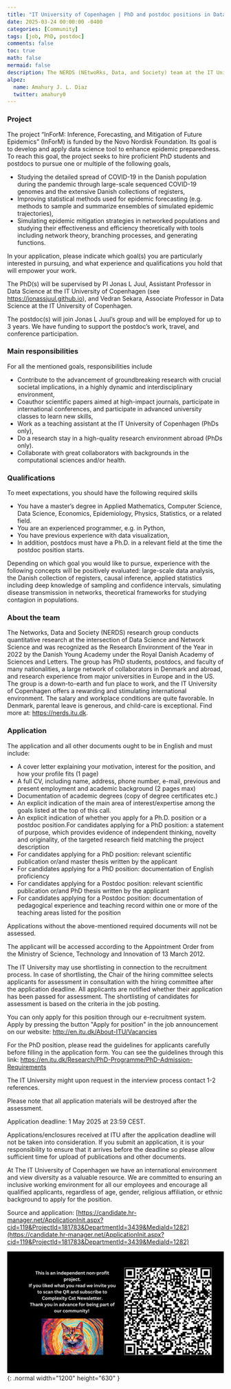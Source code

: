 ```yaml
---
title: "IT University of Copenhagen | PhD and postdoc positions in Data Science for epidemic preparedness"
date: 2025-03-24 00:00:00 -0400
categories: [Community]
tags: [job, PhD, postdoc]
comments: false
toc: true
math: false
mermaid: false
description: The NERDS (NEtwoRks, Data, and Society) team at the IT University of Copenhagen welcomes applications from aspiring PhD students and postdocs in the areas of Data Science, Mathematical Modeling, and Network Science with applications to inference, forecasting, and mitigation in future epidemics. Starting date 1 September 2025 or soon thereafter.
alpez:
  name: Amahury J. L. Diaz
  twitter: amahury0
---
```

### Project
The project “InForM: Inference, Forecasting, and Mitigation of Future Epidemics” (InForM) is funded by the Novo Nordisk Foundation. Its goal is to develop and apply data science tool to enhance epidemic preparedness. To reach this goal, the project seeks to hire proficient PhD students and postdocs to pursue one or multiple of the following goals,
- Studying the detailed spread of COVID-19 in the Danish population during the pandemic through large-scale sequenced COVID-19 genomes and the extensive Danish collections of registers,
- Improving statistical methods used for epidemic forecasting (e.g. methods to sample and summarize ensembles of simulated epidemic trajectories),
- Simulating epidemic mitigation strategies in networked populations and studying their effectiveness and efficiency theoretically with tools including network theory, branching processes, and generating functions.

In your application, please indicate which goal(s) you are particularly interested in pursuing, and what experience and qualifications you hold that will empower your work.

The PhD(s) will be supervised by PI Jonas L Juul, Assistant Professor in Data Science at the IT University of Copenhagen (see https://jonassjuul.github.io), and Vedran Sekara, Associate Professor in Data Science at the IT University of Copenhagen.

The postdoc(s) will join Jonas L Juul’s group and will be employed for up to 3 years. We have funding to support the postdoc’s work, travel, and conference participation.

### Main responsibilities
For all the mentioned goals, responsibilities include
- Contribute to the advancement of groundbreaking research with crucial societal implications, in a highly dynamic and interdisciplinary environment,
- Coauthor scientific papers aimed at high-impact journals, participate in international conferences, and participate in advanced university classes to learn new skills,
- Work as a teaching assistant at the IT University of Copenhagen (PhDs only),
- Do a research stay in a high-quality research environment abroad (PhDs only).
- Collaborate with great collaborators with backgrounds in the computational sciences and/or health.

### Qualifications
To meet expectations, you should have the following required skills
- You have a master’s degree in Applied Mathematics, Computer Science, Data Science, Economics, Epidemiology, Physics, Statistics, or a related field.
- You are an experienced programmer, e.g. in Python,
- You have previous experience with data visualization,
- In addition, postdocs must have a Ph.D. in a relevant field at the time the postdoc position starts.

Depending on which goal you would like to pursue, experience with the following concepts will be positively evaluated: large-scale data analysis, the Danish collection of registers, causal inference, applied statistics including deep knowledge of sampling and confidence intervals, simulating disease transmission in networks, theoretical frameworks for studying contagion in populations.

### About the team
The Networks, Data and Society (NERDS) research group conducts quantitative research at the intersection of Data Science and Network Science and was recognized as the Research Environment of the Year in 2022 by the Danish Young Academy under the Royal Danish Academy of Sciences and Letters. The group has PhD students, postdocs, and faculty of many nationalities, a large network of collaborators in Denmark and abroad, and research experience from major universities in Europe and in the US. The group is a down-to-earth and fun place to work, and the IT University of Copenhagen offers a rewarding and stimulating international environment. The salary and workplace conditions are quite favorable. In Denmark, parental leave is generous, and child-care is exceptional. Find more at: https://nerds.itu.dk.

### Application
The application and all other documents ought to be in English and must include:
- A cover letter explaining your motivation, interest for the position, and how your profile fits (1 page)
- A full CV, including name, address, phone number, e-mail, previous and present employment and academic background (2 pages max)
- Documentation of academic degrees (copy of degree certificates etc.)
- An explicit indication of the main area of interest/expertise among the goals listed at the top of this call.
- An explicit indication of whether you apply for a Ph.D. position or a postdoc position.For candidates applying for a PhD position: a statement of purpose, which provides evidence of independent thinking, novelty and originality, of the targeted research field matching the project description
- For candidates applying for a PhD position: relevant scientific publication or/and master thesis written by the applicant
- For candidates applying for a PhD position: documentation of English proficiency
- For candidates applying for a Postdoc position: relevant scientific publication or/and PhD thesis written by the applicant
- For candidates applying for a Postdoc position: documentation of pedagogical experience and teaching record within one or more of the teaching areas listed for the position

Applications without the above-mentioned required documents will not be assessed.               

The applicant will be accessed according to the Appointment Order from the Ministry of Science, Technology and Innovation of 13 March 2012.

The IT University may use shortlisting in connection to the recruitment process. In case of shortlisting, the Chair of the hiring committee selects applicants for assessment in consultation with the hiring committee after the application deadline. All applicants are notified whether their application has been passed for assessment. The shortlisting of candidates for assessment is based on the criteria in the job posting. 

You can only apply for this position through our e-recruitment system. Apply by pressing the button "Apply for position" in the job announcement on our website: http://en.itu.dk/About-ITU/Vacancies

For the PhD position, please read the guidelines for applicants carefully before filling in the application form. You can see the guidelines through this link: https://en.itu.dk/Research/PhD-Programme/PhD-Admission-Requirements   

The IT University might upon request in the interview process contact 1-2 references.

Please note that all application materials will be destroyed after the assessment.

Application deadline: 1 May 2025 at 23:59 CEST.

Applications/enclosures received at ITU after the application deadline will not be taken into consideration. If you submit an application, it is your responsibility to ensure that it arrives before the deadline so please allow sufficient time for upload of publications and other documents.

At The IT University of Copenhagen we have an international environment and view diversity as a valuable resource. We are committed to ensuring an inclusive working environment for all our employees and encourage all qualified applicants, regardless of age, gender, religious affiliation, or ethnic background to apply for the position.

Source and application: [https://candidate.hr-manager.net/ApplicationInit.aspx?cid=119&ProjectId=181783&DepartmentId=3439&MediaId=1282](https://candidate.hr-manager.net/ApplicationInit.aspx?cid=119&ProjectId=181783&DepartmentId=3439&MediaId=1282)

![Desktop View](/assets/img/fix/complexity-cat-newsletter.png){: .normal width="1200" height="630" }

